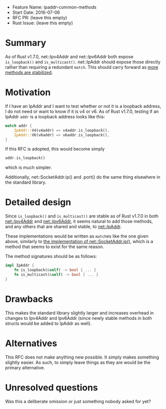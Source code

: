 - Feature Name: ipaddr-common-methods
- Start Date: 2016-07-06
- RFC PR: (leave this empty)
- Rust Issue: (leave this empty)

# Summary
[summary]: #summary

As of Rust v1.7.0, net::Ipv4Addr and net::Ipv6Addr both expose `is_loopback()` and `is_multicast()`.
net::IpAddr should expose those directly rather than requiring a redundant `match`.
This should carry forward as [more methods are stabilized](https://github.com/rust-lang/rust/issues/27709).

# Motivation
[motivation]: #motivation

If I have an IpAddr and I want to test whether or not it is a loopback address, I do not need or want to know
if it is v4 or v6. As of Rust v1.7.0, testing if an IpAddr `addr` is a loopback address looks like this:
``` rust
match addr {
    IpAddr::V4(v4addr) => v4addr.is_loopback(),
    IpAddr::V6(v6addr) => v6addr.is_loopback(),
}
```
If this RFC is adopted, this would become simply
``` rust
addr.is_loopback()
```
which is much simpler.

Additionally, net::SocketAddr.ip() and .port() do the same thing elsewhere in the standard library.

# Detailed design
[design]: #detailed-design

Since `is_loopback()` and `is_multicast()` are stable as of Rust v1.7.0 in both
[net::Ipv4Addr](https://doc.rust-lang.org/std/net/struct.Ipv4Addr.html) and
[net::Ipv6Addr](https://doc.rust-lang.org/std/net/struct.Ipv6Addr.html),
it seems natural to add those methods, and any others that are shared and stable, to
[net::IpAddr](https://doc.rust-lang.org/std/net/enum.IpAddr.html).

These implementations would be written as `match`es like the one given above, similarly to
[the implementation of net::SocketAddr.ip()](https://github.com/rust-lang/rust/blob/master/src/libstd/net/addr.rs#L63-68),
which is a method that seems to exist for the same reason.

The method signatures should be as follows:
``` rust
impl IpAddr {
    fn is_loopback(&self) -> bool { ... }
    fn is_multicast(&self) -> bool { ... }
}
```

# Drawbacks
[drawbacks]: #drawbacks

This makes the standard library slightly larger and increases overhead in changes to Ipv4Addr and Ipv6Addr
(since newly stable methods in both structs would be added to IpAddr as well).

# Alternatives
[alternatives]: #alternatives

This RFC does not make anything new possible. It simply makes something slightly easier.
As such, to simply leave things as they are would be the primary alternative.

# Unresolved questions
[unresolved]: #unresolved-questions

Was this a deliberate omission or just something nobody asked for yet?

